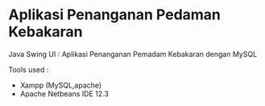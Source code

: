 # Aplikasi Penanganan Pedaman Kebakaran
Java Swing UI : Aplikasi Penanganan Pemadam Kebakaran dengan MySQL

Tools used :
- Xampp (MySQL,apache)
- Apache Netbeans IDE 12.3
